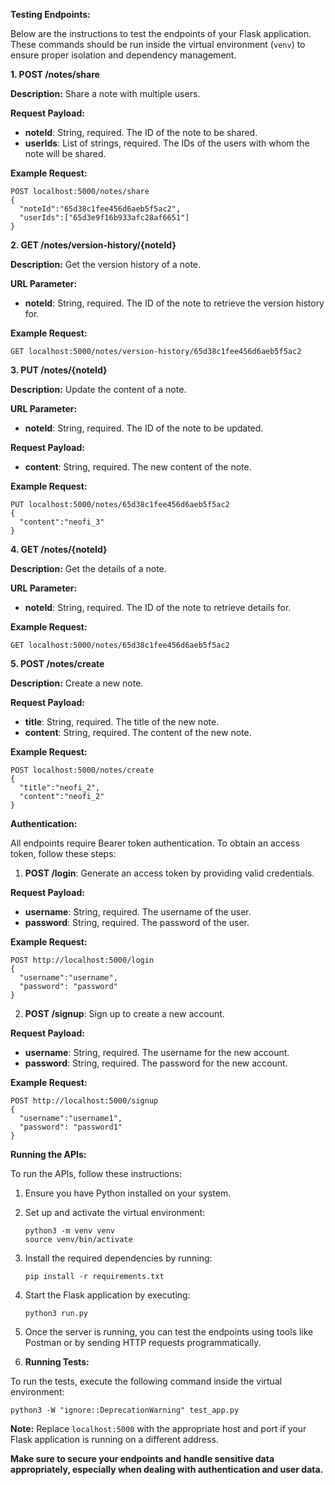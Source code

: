 **Testing Endpoints:**

Below are the instructions to test the endpoints of your Flask application. These commands should be run inside the virtual environment (`venv`) to ensure proper isolation and dependency management.

**1. POST /notes/share**

**Description:** Share a note with multiple users.

**Request Payload:**
- **noteId**: String, required. The ID of the note to be shared.
- **userIds**: List of strings, required. The IDs of the users with whom the note will be shared.

**Example Request:**
```
POST localhost:5000/notes/share
{
  "noteId":"65d38c1fee456d6aeb5f5ac2",
  "userIds":["65d3e9f16b933afc28af6651"]
}
```

**2. GET /notes/version-history/{noteId}**

**Description:** Get the version history of a note.

**URL Parameter:**
- **noteId**: String, required. The ID of the note to retrieve the version history for.

**Example Request:**
```
GET localhost:5000/notes/version-history/65d38c1fee456d6aeb5f5ac2
```

**3. PUT /notes/{noteId}**

**Description:** Update the content of a note.

**URL Parameter:**
- **noteId**: String, required. The ID of the note to be updated.

**Request Payload:**
- **content**: String, required. The new content of the note.

**Example Request:**
```
PUT localhost:5000/notes/65d38c1fee456d6aeb5f5ac2
{
  "content":"neofi_3"
}
```

**4. GET /notes/{noteId}**

**Description:** Get the details of a note.

**URL Parameter:**
- **noteId**: String, required. The ID of the note to retrieve details for.

**Example Request:**
```
GET localhost:5000/notes/65d38c1fee456d6aeb5f5ac2
```

**5. POST /notes/create**

**Description:** Create a new note.

**Request Payload:**
- **title**: String, required. The title of the new note.
- **content**: String, required. The content of the new note.

**Example Request:**
```
POST localhost:5000/notes/create
{
  "title":"neofi_2",
  "content":"neofi_2"
}
```

**Authentication:**

All endpoints require Bearer token authentication. To obtain an access token, follow these steps:

1. **POST /login**: Generate an access token by providing valid credentials.

**Request Payload:**
- **username**: String, required. The username of the user.
- **password**: String, required. The password of the user.

**Example Request:**
```
POST http://localhost:5000/login
{
  "username":"username",
  "password": "password"
}
```

2. **POST /signup**: Sign up to create a new account.

**Request Payload:**
- **username**: String, required. The username for the new account.
- **password**: String, required. The password for the new account.

**Example Request:**
```
POST http://localhost:5000/signup
{
  "username":"username1",
  "password": "password1"
}
```

**Running the APIs:**

To run the APIs, follow these instructions:

1. Ensure you have Python installed on your system.

2. Set up and activate the virtual environment:
   ```
   python3 -m venv venv
   source venv/bin/activate
   ```

3. Install the required dependencies by running:
   ```
   pip install -r requirements.txt
   ```

4. Start the Flask application by executing:
   ```
   python3 run.py
   ```

5. Once the server is running, you can test the endpoints using tools like Postman or by sending HTTP requests programmatically.


6. **Running Tests:**

To run the tests, execute the following command inside the virtual environment:
```
python3 -W "ignore::DeprecationWarning" test_app.py
```


**Note:** Replace `localhost:5000` with the appropriate host and port if your Flask application is running on a different address.

**Make sure to secure your endpoints and handle sensitive data appropriately, especially when dealing with authentication and user data.**

